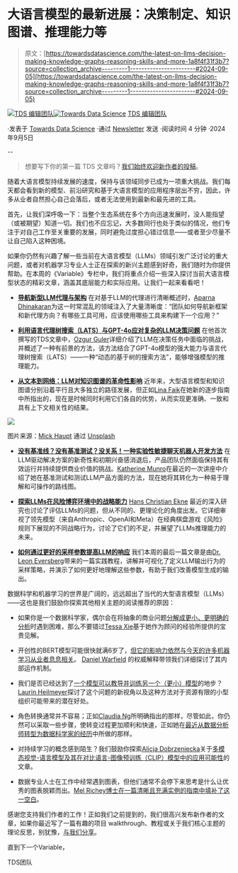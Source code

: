 # 大语言模型的最新进展：决策制定、知识图谱、推理能力等

> 原文：[https://towardsdatascience.com/the-latest-on-llms-decision-making-knowledge-graphs-reasoning-skills-and-more-1a8f4f31f3b7?source=collection_archive---------1-----------------------#2024-09-05](https://towardsdatascience.com/the-latest-on-llms-decision-making-knowledge-graphs-reasoning-skills-and-more-1a8f4f31f3b7?source=collection_archive---------1-----------------------#2024-09-05)

[](https://towardsdatascience.medium.com/?source=post_page---byline--1a8f4f31f3b7--------------------------------)[![TDS 编辑团队](../Images/4b2d1beaf4f6dcf024ffa6535de3b794.png)](https://towardsdatascience.medium.com/?source=post_page---byline--1a8f4f31f3b7--------------------------------)[](https://towardsdatascience.com/?source=post_page---byline--1a8f4f31f3b7--------------------------------)[![Towards Data Science](../Images/a6ff2676ffcc0c7aad8aaf1d79379785.png)](https://towardsdatascience.com/?source=post_page---byline--1a8f4f31f3b7--------------------------------) [TDS 编辑团队](https://towardsdatascience.medium.com/?source=post_page---byline--1a8f4f31f3b7--------------------------------)

·发表于 [Towards Data Science](https://towardsdatascience.com/?source=post_page---byline--1a8f4f31f3b7--------------------------------) ·通过 [Newsletter](/newsletter?source=post_page---byline--1a8f4f31f3b7--------------------------------) 发送 ·阅读时间 4 分钟 ·2024年9月5日

--

> 想要写下你的第一篇 TDS 文章吗？[我们始终欢迎新作者的投稿](http://bit.ly/write-for-tds)。

随着大语言模型持续发展的速度，保持与该领域同步已成为一项重大挑战。我们每天都会看到新的模型、前沿研究和基于大语言模型的应用程序层出不穷，因此，许多从业者自然担心自己会落后，或者无法使用到最新和最先进的工具。

首先，让我们深呼吸一下：当整个生态系统在多个方向迅速发展时，没人能指望（或被期望）知道一切。我们也不应忘记，大多数同行也处于类似的情况，他们专注于对自己工作至关重要的发展，同时避免过度担心错过信息——或者至少尽量不让自己陷入这种困境。

如果你仍然有兴趣了解一些当前在大语言模型（LLMs）领域引发广泛讨论的重大问题，或者对机器学习专业人士正在探索的新兴主题感到好奇，我们随时为你提供帮助。在本周的《Variable》专栏中，我们将重点介绍一些深入探讨当前大语言模型状态的精彩文章，涵盖其底层能力和实际应用。让我们一起来看看吧！

+   [**导航新型LLM代理与架构**](/navigating-the-new-types-of-llm-agents-and-architectures-309382ce9f88) 在对基于LLM的代理进行清晰概述时，[Aparna Dhinakaran](https://medium.com/u/f32f85889f3a?source=post_page---user_mention--1a8f4f31f3b7--------------------------------)为这一时常混乱的领域注入了大量清晰度：“团队如何导航新框架和新代理方向？有哪些工具可用，应该使用哪些工具来构建下一个应用？”

+   [**利用语言代理树搜索（LATS）与GPT-4o应对复杂的LLM决策问题**](/tackle-complex-llm-decision-making-with-language-agent-tree-search-lats-gpt4-o-0bc648c46ea4) 在他首次撰写的TDS文章中，[Ozgur Guler](https://medium.com/u/dc13b06bf69f?source=post_page---user_mention--1a8f4f31f3b7--------------------------------)详细介绍了LLM在决策任务中面临的挑战，并概述了一种有前景的方法，该方法结合了GPT-4o模型的强大能力与语言代理树搜索（LATS）——一种“动态的基于树的搜索方法”，能够增强模型的推理能力。

+   [**从文本到网络：LLM对知识图谱的革命性影响**](/from-text-to-networks-the-revolutionary-impact-of-llms-on-knowledge-graphs-67551b5b76e6) 近年来，大型语言模型和知识图谱分别沿着平行且大多独立的路径发展，但正如[Lina Faik](https://medium.com/u/b6c0e8e98c84?source=post_page---user_mention--1a8f4f31f3b7--------------------------------)在她新的逐步指南中所指出的，现在是时候同时利用它们各自的优势，从而实现更准确、一致和具有上下文相关性的结果。

![](../Images/c4562e14c4b0bf0e93f4242434b297b5.png)

图片来源：[Mick Haupt](https://unsplash.com/@rocinante_11?utm_source=medium&utm_medium=referral) 通过 [Unsplash](https://unsplash.com/?utm_source=medium&utm_medium=referral)

+   [**没有基准线？没有基准测试？没关系！一种实验性敏捷聊天机器人开发方法**](/lessons-from-agile-experimental-chatbot-development-73ea515ba762) 在LLM驱动解决方案的新奇性和初期兴奋感消退后，产品团队仍然面临保持其有效运行并持续提供商业价值的挑战。[Katherine Munro](https://medium.com/u/b84716d39740?source=post_page---user_mention--1a8f4f31f3b7--------------------------------)在最近的一次讲座中介绍了她在基准测试和测试LLM产品方面的方法，现在她将其转化为一种易于理解和可操作的路线图。

+   [**探索LLMs在风险博弈环境中的战略能力**](https://exploring-the-strategic-capabilities-of-llms-in-a-risk-game-setting-43c868d83c3b) [Hans Christian Ekne](https://medium.com/u/ab0bff3c2cc9?source=post_page---user_mention--1a8f4f31f3b7--------------------------------) 最近的深入研究也讨论了评估LLMs的问题，但从不同的、更理论化的角度出发。它详细审视了领先模型（来自Anthropic、OpenAI和Meta）在经典棋盘游戏《风险》规则下展现的不同战略行为，讨论了它们的不足，并展望了LLMs推理能力的未来。

+   [**如何通过更好的采样参数提高LLM的响应**](https://how-to-improve-llm-responses-with-better-sampling-parameters-b31a348381f7) 我们本周的最后一篇文章是由[Dr. Leon Eversberg](https://medium.com/u/a67b10ad1762?source=post_page---user_mention--1a8f4f31f3b7--------------------------------)带来的一篇实践教程，讲解并可视化了定义LLM输出行为的采样策略，并演示了如何更好地理解这些参数，有助于我们改善模型生成的输出。

数据科学和机器学习的世界是广阔的，远远超出了当代的大型语言模型（LLMs）——这也是我们鼓励你探索其他相关主题的阅读推荐的原因：

+   如果你是一个数据科学家，偶尔会在将抽象的商业问题[分解成更小、更明确的分析](https://analytics-frameworks-every-data-scientist-should-know-f6822f2272af)时遇到困难，那么不要错过[Tessa Xie](https://medium.com/u/dadb1d33c05a?source=post_page---user_mention--1a8f4f31f3b7--------------------------------)基于她作为顾问的经验所提供的宝贵见解。

+   开创性的BERT模型可能很快就满6岁了，[但它的影响力依然与今天的许多机器学习从业者息息相关](https://bert-intuitively-and-exhaustively-explained-48a24ecc1c8a)。 [Daniel Warfield](https://medium.com/u/bdc4072cbfdc?source=post_page---user_mention--1a8f4f31f3b7--------------------------------) 的权威解释带领我们详细探讨了其内部运作机制。

+   我们是否已经达到了[一个模型可以教导并训练另一个（更小）模型](https://a-machine-learning-möbius-can-models-learn-from-each-other-44f792ec0426)的地步？[Laurin Heilmeyer](https://medium.com/u/83ff0c5325f9?source=post_page---user_mention--1a8f4f31f3b7--------------------------------)探讨了这个问题的新视角以及这种方法对于资源有限的小型组织可能带来的潜在好处。

+   角色转换通常并不容易；正如[Claudia Ng](https://medium.com/u/ba2da7b3b9c8?source=post_page---user_mention--1a8f4f31f3b7--------------------------------)所明确指出的那样，尽管如此，你仍然可以采取一些步骤，使转变过程更加顺利和快速，正如她在[最近从数据分析师转型为数据科学家的经历](/how-i-transitioned-from-analyst-to-data-scientist-in-less-than-12-months-8414d2c86a02)中所做的那样。

+   对持续学习的概念感到陌生？我们鼓励你探索[Alicja Dobrzeniecka](https://medium.com/u/5ff89ad414ef?source=post_page---user_mention--1a8f4f31f3b7--------------------------------)关于[多模态视觉-语言模型及其在对比语言-图像预训练（CLIP）模型中的应用可能性](/how-can-we-continually-adapt-vision-language-models-3e7bfa19b34e)的文章。

+   数据专业人士在工作中经常遇到图表，但他们通常不会停下来思考是什么让优秀的图表脱颖而出。[Mel Richey博士](https://medium.com/u/a21cec528d22?source=post_page---user_mention--1a8f4f31f3b7--------------------------------)[在一篇清晰且充满实例的指南中填补了这一空白](/what-it-takes-to-build-a-great-graph-79dfcb715df4)。

感谢您支持我们作者的工作！正如我们之前提到的，我们很高兴发布新作者的文章，如果你最近写了一篇有趣的项目 walkthrough、教程或关于我们核心主题的理论反思，别犹豫，[与我们分享](http://bit.ly/write-for-tds)。

直到下一个Variable，

TDS团队
